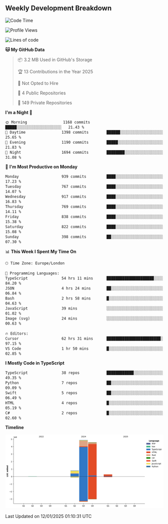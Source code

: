 


## Weekly Development Breakdown
<!--START_SECTION:waka-->
![Code Time](http://img.shields.io/badge/Code%20Time-1%2C794%20hrs%2039%20mins-blue)

![Profile Views](http://img.shields.io/badge/Profile%20Views-4-blue)

![Lines of code](https://img.shields.io/badge/From%20Hello%20World%20I%27ve%20Written-10.5%20million%20lines%20of%20code-blue)

**🐱 My GitHub Data** 

> 📦 3.2 MB Used in GitHub's Storage 
 > 
> 🏆 13 Contributions in the Year 2025
 > 
> 🚫 Not Opted to Hire
 > 
> 📜 4 Public Repositories 
 > 
> 🔑 149 Private Repositories 
 > 
**I'm a Night 🦉** 

```text
🌞 Morning                1168 commits        █████░░░░░░░░░░░░░░░░░░░░   21.43 % 
🌆 Daytime                1398 commits        ██████░░░░░░░░░░░░░░░░░░░   25.65 % 
🌃 Evening                1190 commits        █████░░░░░░░░░░░░░░░░░░░░   21.83 % 
🌙 Night                  1694 commits        ████████░░░░░░░░░░░░░░░░░   31.08 % 
```
📅 **I'm Most Productive on Monday** 

```text
Monday                   939 commits         ████░░░░░░░░░░░░░░░░░░░░░   17.23 % 
Tuesday                  767 commits         ████░░░░░░░░░░░░░░░░░░░░░   14.07 % 
Wednesday                917 commits         ████░░░░░░░░░░░░░░░░░░░░░   16.83 % 
Thursday                 769 commits         ████░░░░░░░░░░░░░░░░░░░░░   14.11 % 
Friday                   838 commits         ████░░░░░░░░░░░░░░░░░░░░░   15.38 % 
Saturday                 822 commits         ████░░░░░░░░░░░░░░░░░░░░░   15.08 % 
Sunday                   398 commits         ██░░░░░░░░░░░░░░░░░░░░░░░   07.30 % 
```


📊 **This Week I Spent My Time On** 

```text
🕑︎ Time Zone: Europe/London

💬 Programming Languages: 
TypeScript               54 hrs 11 mins      █████████████████████░░░░   84.20 % 
JSON                     4 hrs 24 mins       ██░░░░░░░░░░░░░░░░░░░░░░░   06.84 % 
Bash                     2 hrs 58 mins       █░░░░░░░░░░░░░░░░░░░░░░░░   04.63 % 
JavaScript               39 mins             ░░░░░░░░░░░░░░░░░░░░░░░░░   01.02 % 
Image (svg)              24 mins             ░░░░░░░░░░░░░░░░░░░░░░░░░   00.63 % 

🔥 Editors: 
Cursor                   62 hrs 31 mins      ████████████████████████░   97.15 % 
VS Code                  1 hr 50 mins        █░░░░░░░░░░░░░░░░░░░░░░░░   02.85 % 
```

**I Mostly Code in TypeScript** 

```text
TypeScript               38 repos            ████████████░░░░░░░░░░░░░   49.35 % 
Python                   7 repos             ██░░░░░░░░░░░░░░░░░░░░░░░   09.09 % 
Swift                    5 repos             ██░░░░░░░░░░░░░░░░░░░░░░░   06.49 % 
HTML                     4 repos             █░░░░░░░░░░░░░░░░░░░░░░░░   05.19 % 
C#                       2 repos             █░░░░░░░░░░░░░░░░░░░░░░░░   02.60 % 
```



**Timeline**

![Lines of Code chart](https://raw.githubusercontent.com/mars-arch/mars-arch/main/assets/bar_graph.png)


 Last Updated on 12/01/2025 01:10:31 UTC
<!--END_SECTION:waka-->
